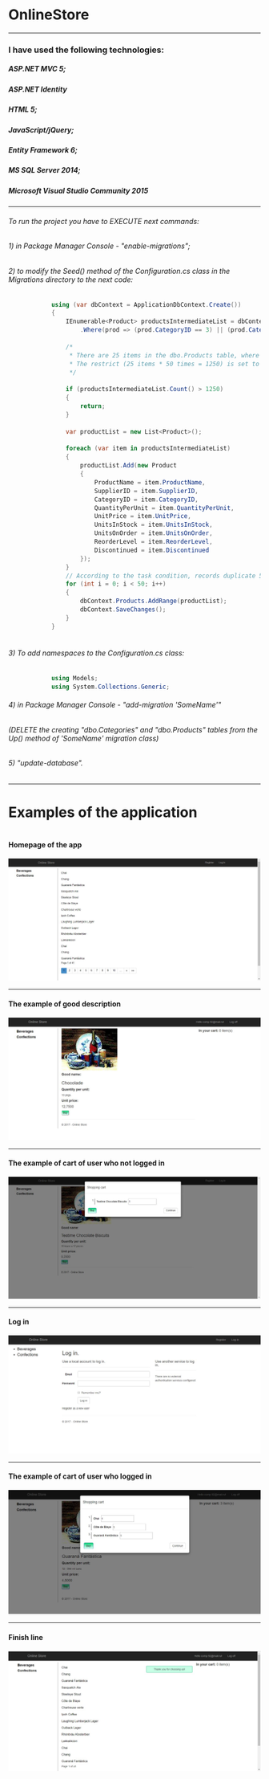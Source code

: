 # OnlineStore
***
### I have used the following technologies:
##### ASP.NET MVC 5;
##### ASP.NET Identity
##### HTML 5;
##### JavaScript/jQuery;
##### Entity Framework 6;
##### MS SQL Server 2014;
##### Microsoft Visual Studio Community 2015
***
###### To run the project you have to EXECUTE next commands: 
###### 1) in Package Manager Console - "enable-migrations";
###### 2) to modify the Seed() method of the Configuration.cs class in the Migrations directory to the next code:

```C#
			using (var dbContext = ApplicationDbContext.Create())
            {
                IEnumerable<Product> productsIntermediateList = dbContext.Products
                    .Where(prod => (prod.CategoryID == 3) || (prod.CategoryID == 1));

                /* 
                 * There are 25 items in the dbo.Products table, where CateoryID equals 3 or 1. 
                 * The restrict (25 items * 50 times = 1250) is set to avoid the repeated duplication of entries in the table
                 */

                if (productsIntermediateList.Count() > 1250)
                {
                    return;
                }

                var productList = new List<Product>();

                foreach (var item in productsIntermediateList)
                {
                    productList.Add(new Product
                    {
                        ProductName = item.ProductName,
                        SupplierID = item.SupplierID,
                        CategoryID = item.CategoryID,
                        QuantityPerUnit = item.QuantityPerUnit,
                        UnitPrice = item.UnitPrice,
                        UnitsInStock = item.UnitsInStock,
                        UnitsOnOrder = item.UnitsOnOrder,
                        ReorderLevel = item.ReorderLevel,
                        Discontinued = item.Discontinued
                    });
                }
                // According to the task condition, records duplicate 50 times
                for (int i = 0; i < 50; i++)
                {
                    dbContext.Products.AddRange(productList);
                    dbContext.SaveChanges();
                }
            }
        
```

###### 3) To add namespaces to the Configuration.cs class:

```C#
			using Models;
			using System.Collections.Generic;
```

###### 4) in Package Manager Console - "add-migration 'SomeName'"
###### 	(DELETE the creating "dbo.Categories" and "dbo.Products" tables from the Up() method of 'SomeName' migration class)
###### 5) "update-database".
***
# Examples of the application
#
#### Homepage of the app
![Homepage of the app](https://github.com/teawifi/OnlineStore/blob/master/SecondaryImages/StartPage.JPG)
***
#### The example of good description
![The example of good description](https://github.com/teawifi/OnlineStore/blob/master/SecondaryImages/GoodDescription.JPG)
***
#### The example of cart of user who not logged in
![The example of cart of user who not logged in](https://github.com/teawifi/OnlineStore/blob/master/SecondaryImages/CartOfNotLoggedInUser.JPG)
***
#### Log in
![Log in](https://github.com/teawifi/OnlineStore/blob/master/SecondaryImages/LogIn.JPG)
***
#### The example of cart of user who logged in
![The example of cart of user who logged in](https://github.com/teawifi/OnlineStore/blob/master/SecondaryImages/CartOfLoggedInUser.JPG)
***
#### Finish line
![Finish line](https://github.com/teawifi/OnlineStore/blob/master/SecondaryImages/Finish_Line.JPG)
